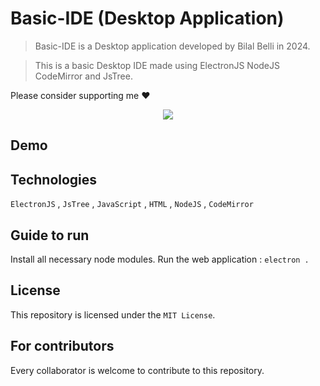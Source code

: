 # Basic-IDE (Desktop Application)
> Basic-IDE is a Desktop application developed by Bilal Belli in 2024.

> This is a basic Desktop IDE made using ElectronJS NodeJS CodeMirror and JsTree.

Please consider supporting me ❤️
<div align="center"><a href="https://www.buymeacoffee.com/bbelli"><img src="https://img.buymeacoffee.com/button-api/?text=Buy me a coffee&slug=bbelli&button_colour=FFDD00&font_colour=000000&font_family=Cookie&outline_colour=000000&coffee_colour=ffffff"/></a></div>

## Demo
<div align="center">
   <!-- <video src=""></video> -->
</div>

## Technologies
``ElectronJS`` , ``JsTree`` , ``JavaScript`` , ``HTML`` , ``NodeJS`` , ``CodeMirror``
## Guide to run
Install all necessary node modules.
Run the web application : ``electron .``

## License
This repository is licensed under the ``MIT License``.

## For contributors
Every collaborator is welcome to contribute to this repository.
